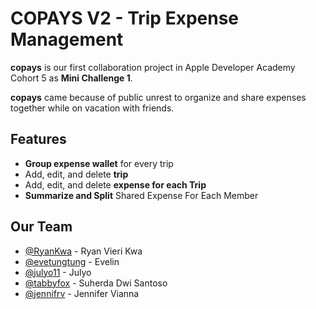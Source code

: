 # COPAYS V2 - Trip Expense Management

**copays** is our first collaboration project in Apple Developer Academy Cohort 5 as **Mini Challenge 1**.

**copays** came because of public unrest to organize and share expenses together while on vacation with friends.


## Features

- **Group expense wallet** for every trip
- Add, edit, and delete **trip**
- Add, edit, and delete **expense for each Trip**
- **Summarize and Split** Shared Expense For Each Member

## Our Team

-  [@RyanKwa](https://github.com/RyanKwa) - Ryan Vieri Kwa 
-  [@evetungtung](https://github.com/evetungtung) - Evelin  
-  [@julyo11](https://github.com/julyo11) - Julyo 
-  [@tabbyfox](https://github.com/tabbyfox) - Suherda Dwi Santoso
-  [@jennifrv](https://github.com/jennifrv) - Jennifer Vianna
